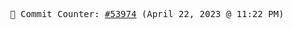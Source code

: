 <p align="center">
    <samp>
        📮 Commit Counter: <a href="https://github.com/Javascript-void0/Javascript-void0/commits/main">#53974</a> (April 22, 2023 @ 11:22 PM)
    </samp>
</p>